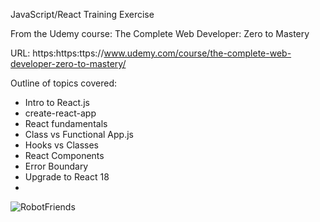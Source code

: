JavaScript/React Training Exercise

From the Udemy course: The Complete Web Developer: Zero to Mastery

URL: https:https:ttps://www.udemy.com/course/the-complete-web-developer-zero-to-mastery/

Outline of topics covered:

- Intro to React.js
- create-react-app
- React fundamentals
- Class vs Functional App.js
- Hooks vs Classes
- React Components
- Error Boundary
- Upgrade to React 18
- 
![RobotFriends](https://user-images.githubusercontent.com/112425916/210155685-24eb3da1-f5e5-43bf-8db8-e1e726b98282.png)
